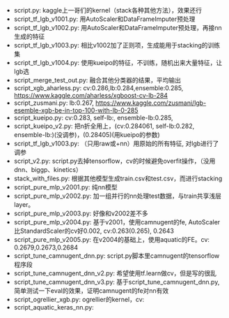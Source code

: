 - script.py: kaggle上一哥们的kernel（stack各种其他方法），效果还行
- script_tf_lgb_v1001.py: 用AutoScaler和DataFrameImputer预处理
- script_tf_lgb_v1002.py: 用AutoScaler和DataFrameImputer预处理，再接nn生成的特征
- script_tf_lgb_v1003.py: 相比v1002加了正则项，生成能用于stacking的训练集
- script_tf_lgb_v1004.py: 使用kueipo的特征，不训练，随机出来大量特征，让lgb选
- script_merge_test_out.py: 融合其他分类器的结果，平均输出
- script_xgb_aharless.py: cv:0.286,lb:0.284,ensemble:0.285, https://www.kaggle.com/aharless/xgboost-cv-lb-284
- script_zusmani.py: lb:0.267, https://www.kaggle.com/zusmani/lgb-esemble-xgb-be-in-top-100-with-lb-0-285
- script_kueipo.py: cv:0.283, self-lb:, ensemble-lb:0.285,
- script_kueipo_v2.py: 把n折全用上，(cv:0.284061, self-lb:0.282, ensemble-lb:)(没调参)，(0.28405)(用kueipo的参数)
- script_tf_lgb_v1003.py: （只用raw或+nn）用原始的所有特征, 对lgb进行了调参
- script_v2.py: script.py去掉tensorflow，cv的时候避免overfit操作，（没用dnn、biggp、kinetics）
- stack_with_files.py: 根据其他模型生成train.csv和test.csv，而进行stacking
- script_pure_mlp_v2001.py: 纯nn模型
- script_pure_mlp_v2002.py: 加一组并行的nn处理test数据，与train共享浅层layer。
- script_pure_mlp_v2003.py: 好像和v2002差不多
- script_pure_mlp_v2004.py: 基于v2001，使用camnugent的fe, AutoScaler比StandardScaler的cv好0.002, cv:0.263(0.265), 0.2643
- script_pure_mlp_v2005.py: 在v2004的基础上，使用aquatic的FE。cv: 0.2679,0.2673,0.2684
- script_tune_camnugent_dnn.py: script.py脚本里camnugent的tensorflow程序段
- script_tune_camnugent_dnn_v2.py: 希望使用tf.learn做cv，但是写的很乱
- script_tune_camnugent_dnn_v3.py: 基于script_tune_camnugent_dnn.py, 简单测试一下eval的效果，证明camnugent的fe对nn有效
- script_ogrellier_xgb.py: ogrellier的kernel，cv:
- script_aquatic_keras_nn.py: 
